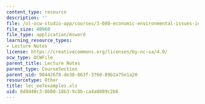 ```yaml
---
content_type: resource
description: ''
file: /ol-ocw-studio-app/courses/3-080-economic-environmental-issues-in-materials-selection-fall-2005/8d8d40c30b0018b39c8bca4a0809c2b6_lec_ee7examples.xls
file_size: 40960
file_type: application/msword
learning_resource_types:
- Lecture Notes
license: https://creativecommons.org/licenses/by-nc-sa/4.0/
ocw_type: OCWFile
parent_title: Lecture Notes
parent_type: CourseSection
parent_uid: 984426f8-de30-863f-3760-89b2a75e1a20
resourcetype: Other
title: lec_ee7examples.xls
uid: 8d8d40c3-0b00-18b3-9c8b-ca4a0809c2b6
---
```

